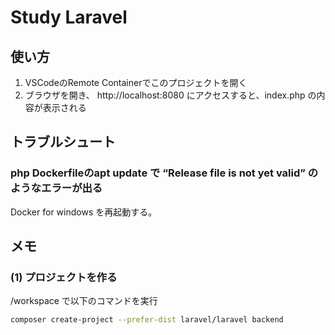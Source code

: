 # Study Laravel
## 使い方
1. VSCodeのRemote Containerでこのプロジェクトを開く
2. ブラウザを開き、 http://localhost:8080 にアクセスすると、index.php の内容が表示される

## トラブルシュート
### php Dockerfileのapt update で “Release file is not yet valid” のようなエラーが出る
Docker for windows を再起動する。

## メモ
### (1) プロジェクトを作る
/workspace で以下のコマンドを実行
```sh
composer create-project --prefer-dist laravel/laravel backend
```